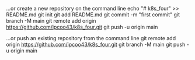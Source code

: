 …or create a new repository on the command line
echo "# k8s_four" >> README.md
git init
git add README.md
git commit -m "first commit"
git branch -M main
git remote add origin https://github.com/ipcoo43/k8s_four.git
git push -u origin main

…or push an existing repository from the command line
git remote add origin https://github.com/ipcoo43/k8s_four.git
git branch -M main
git push -u origin main
